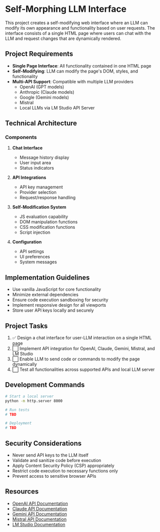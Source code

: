 # Self-Morphing LLM Interface

This project creates a self-modifying web interface where an LLM can modify its own appearance and functionality based on user requests. The interface consists of a single HTML page where users can chat with the LLM and request changes that are dynamically rendered.

## Project Requirements

- **Single Page Interface**: All functionality contained in one HTML page
- **Self-Modifying**: LLM can modify the page's DOM, styles, and functionality
- **Multi-API Support**: Compatible with multiple LLM providers
  - OpenAI (GPT models)
  - Anthropic (Claude models)
  - Google (Gemini models)
  - Mistral
  - Local LLMs via LM Studio API Server

## Technical Architecture

### Components

1. **Chat Interface**
   - Message history display
   - User input area
   - Status indicators

2. **API Integrations**
   - API key management
   - Provider selection
   - Request/response handling

3. **Self-Modification System**
   - JS evaluation capability
   - DOM manipulation functions
   - CSS modification functions
   - Script injection

4. **Configuration**
   - API settings
   - UI preferences
   - System messages

## Implementation Guidelines

- Use vanilla JavaScript for core functionality
- Minimize external dependencies
- Ensure code execution sandboxing for security
- Implement responsive design for all viewports
- Store user API keys locally and securely

## Project Tasks

1. ✅ Design a chat interface for user-LLM interaction on a single HTML page
2. ⬜ Implement API integration for OpenAI, Claude, Gemini, Mistral, and LM Studio
3. ⬜ Enable LLM to send code or commands to modify the page dynamically
4. ⬜ Test all functionalities across supported APIs and local LLM server

## Development Commands

```bash
# Start a local server
python -m http.server 8000

# Run tests
# TBD

# Deployment
# TBD
```

## Security Considerations

- Never send API keys to the LLM itself
- Validate and sanitize code before execution
- Apply Content Security Policy (CSP) appropriately
- Restrict code execution to necessary functions only
- Prevent access to sensitive browser APIs

## Resources

- [OpenAI API Documentation](https://platform.openai.com/docs/api-reference)
- [Claude API Documentation](https://docs.anthropic.com/claude/reference/getting-started-with-the-api)
- [Gemini API Documentation](https://ai.google.dev/gemini-api/docs)
- [Mistral API Documentation](https://docs.mistral.ai/api/)
- [LM Studio Documentation](https://lmstudio.ai/docs/local-server)